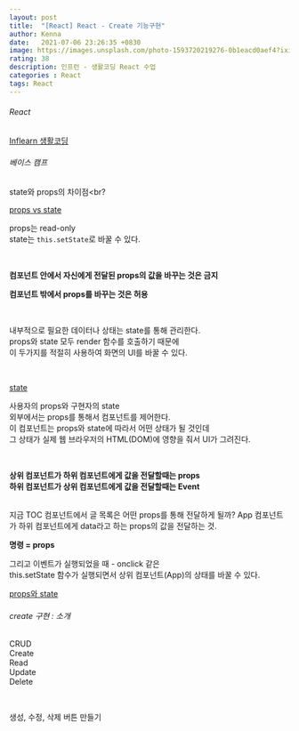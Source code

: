```yaml
---
layout: post
title:  "[React] React - Create 기능구현"
author: Kenna
date:   2021-07-06 23:26:35 +0830
image: https://images.unsplash.com/photo-1593720219276-0b1eacd0aef4?ixid=MnwxMjA3fDB8MHxwaG90by1wYWdlfHx8fGVufDB8fHx8&ixlib=rb-1.2.1&auto=format&fit=crop&w=1343&q=80
rating: 38
description: 인프런 - 생활코딩 React 수업
categories : React
tags: React
---
```


###### React
[Inflearn 생활코딩]("https://www.inflearn.com/course/react-%EC%83%9D%ED%99%9C%EC%BD%94%EB%94%A9/dashboard")


###### 베이스 캠프


state와 props의 차이점<br?

[props vs state]("https://external-content.duckduckgo.com/iu/?u=https%3A%2F%2Fihatetomatoes.net%2Fwp-content%2Fuploads%2F2017%2F08%2F03-state-vs-props-1024x460.png&f=1&nofb=1")

props는 read-only  
state는 `this.setState`로 바꿀 수 있다.  

<br>

**컴포넌트 안에서 자신에게 전달된 props의 값을 바꾸는 것은 금지**
<br>

**컴포넌트 밖에서 props를 바꾸는 것은 허용**

<br>

내부적으로 필요한 데이터나 상태는 state를 통해 관리한다.  
props와 state 모두 render 함수를 호출하기 때문에  
이 두가지를 적절히 사용하여 화면의 UI를 바꿀 수 있다.  

<br>

[state]("https://external-content.duckduckgo.com/iu/?u=https%3A%2F%2Fcodesource.io%2Fwp-content%2Fuploads%2F2020%2F12%2Fstate.jpg&f=1&nofb=1")

사용자의 props와 구현자의 state  
외부에서는 props를 통해서 컴포넌트를 제어한다.  
이 컴포넌트는 props와 state에 따라서 어떤 상태가 될 것인데  
그 상태가 실제 웹 브라우저의 HTML(DOM)에 영향을 줘서 UI가 그려진다.

<br>

**상위 컴포넌트가 하위 컴포넌트에게 값을 전달할때는 props** <br>
**하위 컴포넌트가 상위 컴포넌트에게 값을 전달할때는 Event**


<br>
지금 TOC 컴포넌트에서 글 목록은 어떤 props를 통해 전달하게 될까?
App 컴포넌트가 하위 컴포넌트에게 data라고 하는 props의 값을 전달하는 것.   
<br>

**명령 = props**
<br>

그리고 이벤트가 실행되었을 때 - onclick 같은  
this.setState 함수가 실행되면서 상위 컴포넌트(App)의 상태를 바꿀 수 있다.

[props와 state]("https://external-content.duckduckgo.com/iu/?u=https%3A%2F%2Fmaksimivanov.com%2Fstatic%2F8a0bbd9513656646d76db1f636c06db0%2Fa987b%2Fstate_vs_props.png&f=1&nofb=1")


###### create 구현 : 소개

CRUD  
Create  
Read  
Update  
Delete  

<br>

생성, 수정, 삭제 버튼 만들기  


